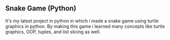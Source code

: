 ## Snake Game (Python)

It's my latest project in python
in which i made a snake game using
turtle graphics in python.
By making this game i learned many
concepts like turtle graphics, OOP,
tuples, and list slicing as well.

